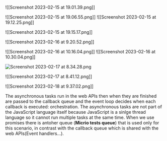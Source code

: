 ![[Screenshot 2023-02-15 at 19.01.39.png]]

![[Screenshot 2023-02-15 at 19.06.55.png]]
![[Screenshot 2023-02-15 at 19.12.25.png]]

![[Screenshot 2023-02-15 at 19.15.17.png]]

![[Screenshot 2023-02-16 at 9.20.52.png]]

![[Screenshot 2023-02-16 at 10.16.04.png]]
![[Screenshot 2023-02-16 at 10.30.04.png]]

![Screenshot 2023-02-17 at 8.34.28.png](file:///Users/ram/Desktop/Screenshot%202023-02-17%20at%208.34.28.png)

![[Screenshot 2023-02-17 at 8.41.12.png]]

![[Screenshot 2023-02-18 at 9.37.02.png]]

The asynchronous tasks run in the web APIs then when they are finished are passed to the callback queue and the event loop decides when each callback is executed: orchestration.
The asynchronous tasks are not part of the JavaScript language itself because JavaScript is a sinlge thread language so it cannot run multiple tasks at the same time.
When we use promises there is antoher queue (**Micrio tests queue**) that is used only for this scenario, in contrast with the callback queue which is shared with the web APIs(Event handlers...).
